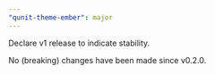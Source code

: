 ```yaml
---
"qunit-theme-ember": major
---
```


Declare v1 release to indicate stability.

No (breaking) changes have been made since v0.2.0.
